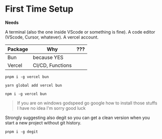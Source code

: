 # First Time Setup

**Needs**

A terminal (also the one inside VScode or something is fine). A code editor (VScode, Cursor, whatever). A vercel account.

| **Package** | **Why**          | **???** |
| ----------- | ---------------- | ------- |
| Bun         | because YES      |
| Vercel      | CI/CD, Functions |

```shell
pnpm i -g vercel bun
```

```shell
yarn global add vercel bun
```

```shell
npm i -g vercel bun
```

> If you are on windows godspeed go google how to install those stuffs I have no idea I'm sorry good luck

Strongly suggesting also degit so you can get a clean version when you start a new project without git history.

```shell
pnpm i -g degit
```
